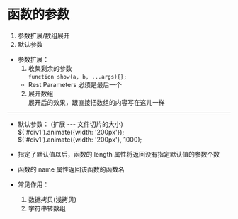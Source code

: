 # 函数的参数
1. 参数扩展/数组展开
2. 默认参数

- 参数扩展：  
  1. 收集剩余的参数  
    `function show(a, b, ...args){};`
    * Rest Parameters 必须是最后一个
  2. 展开数组  
     展开后的效果，跟直接把数组的内容写在这儿一样  

---------------------------------------------------

- 默认参数： (扩展 --- 文件切片的大小)  
$('#div1').animate({width: '200px'});  
$('#div1').animate({width: '200px'}, 1000);  

- 指定了默认值以后，函数的 length 属性将返回没有指定默认值的参数个数  

- 函数的 name 属性返回该函数的函数名  

- 常见作用：  
  1. 数据拷贝(浅拷贝)  
  2. 字符串转数组  